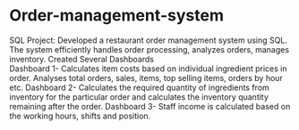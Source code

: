 # Order-management-system
SQL Project:
Developed a restaurant order management system using SQL. The system efficiently handles order processing, analyzes orders, manages inventory. Created Several Dashboards  
Dashboard 1- Calculates item costs based on individual ingredient prices in order. Analyses total orders, sales, items, top selling items, orders by hour etc.
Dashboard 2- Calculates the required quantity of ingredients from inventory for the particular order and calculates the inventory quantity remaining after the order.
Dashboard 3- Staff income is calculated based on the working hours, shifts and position.
